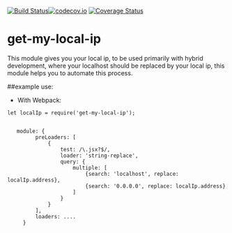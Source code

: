 [![Build Status](https://travis-ci.org/navarrojava/get-my-local-ip.svg)](https://travis-ci.org/navarrojava/get-my-local-ip)[![codecov.io](https://codecov.io/github/navarrojava/get-my-local-ip/coverage.svg?branch=master)](https://codecov.io/github/navarrojava/get-my-local-ip?branch=master)
[![Coverage Status](https://coveralls.io/repos/github/navarrojava/get-my-local-ip/badge.svg?branch=master)](https://coveralls.io/github/navarrojava/get-my-local-ip?branch=master)
# get-my-local-ip 
This module gives you your local ip, to be used primarily with hybrid development, 
where your localhost should be replaced by your local ip, this module helps you to automate this process.



##example use:

* With Webpack:
 
 
 `let localIp = require('get-my-local-ip');`
 
``` ...
 
   module: {
         preLoaders: [
             {
                 test: /\.jsx?$/,
                 loader: 'string-replace',
                 query: {
                     multiple: [
                         {search: 'localhost', replace: localIp.address},
                         {search: '0.0.0.0', replace: localIp.address}
                     ]
                 }
             }
         ],
         loaders: ....
     }
```
